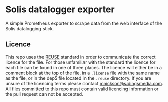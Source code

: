 <!-- 
SPDX-FileCopyrightText: 2022 Matthew Nickson <mnickson@sidingsmedia.com>
SPDX-License-Identifier: MIT
-->

# Solis datalogger exporter

A simple Prometheus exporter to scrape data from the web interface of
the Solis datalogging stick.

## Licence
This repo uses the [REUSE](https://reuse.software) standard in order to
communicate the correct licence for the file. For those unfamiliar with
the standard the licence for each file can be found in one of three
places. The licence will either be in a comment block at the top of the
file, in a `.license` file with the same name as the file, or in the
dep5 file located in the `.reuse` directory. If you are unsure of the
licencing terms please contact
[mnickson@sidingsmedia.com](mailto:mnickson@sidingsmedia.com).
All files committed to this repo must contain valid licencing
information or the pull request can not be accepted.
